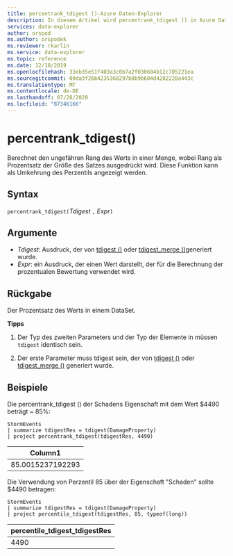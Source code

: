 ```yaml
---
title: percentrank_tdigest ()-Azure Daten-Explorer
description: In diesem Artikel wird percentrank_tdigest () in Azure Daten-Explorer beschrieben.
services: data-explorer
author: orspod
ms.author: orspodek
ms.reviewer: rkarlin
ms.service: data-explorer
ms.topic: reference
ms.date: 12/10/2019
ms.openlocfilehash: 33eb35e51f403a3c0b7a2f030604b12c705221ea
ms.sourcegitcommit: 09da3f26b4235368297b8b9b604d4282228a443c
ms.translationtype: MT
ms.contentlocale: de-DE
ms.lasthandoff: 07/28/2020
ms.locfileid: "87346166"
---
```

# <a name="percentrank_tdigest"></a>percentrank_tdigest()

Berechnet den ungefähren Rang des Werts in einer Menge, wobei Rang als Prozentsatz der Größe des Satzes ausgedrückt wird.
Diese Funktion kann als Umkehrung des Perzentils angezeigt werden.

## <a name="syntax"></a>Syntax

`percentrank_tdigest(`*Tdigest* `,` *Expr*`)`

## <a name="arguments"></a>Argumente

* *Tdigest*: Ausdruck, der von [tdigest ()](tdigest-aggfunction.md) oder [tdigest_merge ()](tdigest-merge-aggfunction.md)generiert wurde.
* *Expr*: ein Ausdruck, der einen Wert darstellt, der für die Berechnung der prozentualen Bewertung verwendet wird.

## <a name="returns"></a>Rückgabe

Der Prozentsatz des Werts in einem DataSet.

**Tipps**

1) Der Typ des zweiten Parameters und der Typ der Elemente in müssen `tdigest` identisch sein.

2) Der erste Parameter muss tdigest sein, der von [tdigest ()](tdigest-aggfunction.md) oder [tdigest_merge ()](tdigest-merge-aggfunction.md) generiert wurde.

## <a name="examples"></a>Beispiele

Die percentrank_tdigest () der Schadens Eigenschaft mit dem Wert $4490 beträgt ~ 85%:

<!-- csl: https://help.kusto.windows.net:443/Samples -->
```kusto
StormEvents
| summarize tdigestRes = tdigest(DamageProperty)
| project percentrank_tdigest(tdigestRes, 4490)

```

|Column1|
|---|
|85.0015237192293|


Die Verwendung von Perzentil 85 über der Eigenschaft "Schaden" sollte $4490 betragen:

<!-- csl: https://help.kusto.windows.net:443/Samples -->
```kusto
StormEvents
| summarize tdigestRes = tdigest(DamageProperty)
| project percentile_tdigest(tdigestRes, 85, typeof(long))

```

|percentile_tdigest_tdigestRes|
|---|
|4490|
